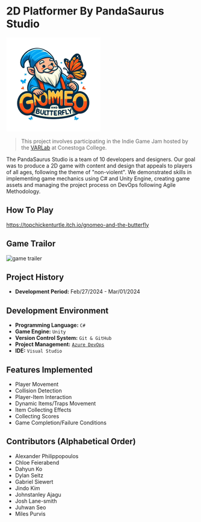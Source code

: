 # 2D Platformer By PandaSaurus Studio

<img src="./Preview/logo.png" alt="Game logo" width="250">

> This project involves participating in the Indie Game Jam hosted by the [VARLab](https://www.linkedin.com/company/varlab-virtual-and-augmented-reality-lab/) at Conestoga College.

The PandaSaurus Studio is a team of 10 developers and designers.
Our goal was to produce a 2D game with content and design that appeals to players of all ages, following the theme of "non-violent". We demonstrated skills in implementing game mechanics using C# and Unity Engine, creating game assets and managing the project process on DevOps following Agile Methodology.

## How To Play

https://topchickenturtle.itch.io/gnomeo-and-the-butterfly

## Game Trailor

![game trailer](./Preview/game_trailer.gif)

## Project History

- **Development Period:** Feb/27/2024 - Mar/01/2024

## Development Environment

- **Programming Language:** `C#`
- **Game Engine:** `Unity`
- **Version Control System:** `Git & GitHub`
- **Project Management:** [`Azure DevOps`](https://dev.azure.com/pandasaurusTEAM/2D_Platformer)
- **IDE:** `Visual Studio`

## Features Implemented

- Player Movement
- Collision Detection
- Player-Item Interaction
- Dynamic Items/Traps Movement
- Item Collecting Effects
- Collecting Scores
- Game Completion/Failure Conditions

## Contributors (Alphabetical Order)

- Alexander Philippopoulos
- Chloe Feierabend
- Dahyun Ko
- Dylan Seitz
- Gabriel Siewert
- Jindo Kim
- Johnstanley Ajagu
- Josh Lane-smith
- Juhwan Seo
- Miles Purvis
